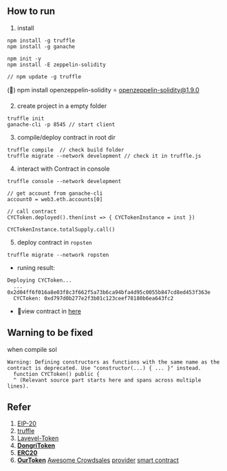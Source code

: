 

## How to run
1. install 
```
npm install -g truffle
npm install -g ganache

npm init -y
npm install -E zeppelin-solidity

// npm update -g truffle
```
(&#x1F34E;) npm install  openzeppelin-solidity
:star: openzeppelin-solidity@1.9.0

2. create project in a empty folder
```
truffle init
ganache-cli -p 8545 // start client
```

3. compile/deploy contract in root dir
```
truffle compile  // check build folder
truffle migrate --network development // check it in truffle.js
```

4. interact with Contract in console

```
truffle console --network development

// get account from ganache-cli
account0 = web3.eth.accounts[0]

// call contract
CYCToken.deployed().then(inst => { CYCTokenInstance = inst })

CYCTokenInstance.totalSupply.call()
```

5. deploy contract in `ropsten`

```
truffle migrate --network ropsten
```

* runing result:
```
Deploying CYCToken...
  ... 0x2d04ff6f016a8e03f8c3f662f5a73b6ca94bfa4d95c0055b847cd8ed453f363e
  CYCToken: 0xd797d0b277e2f3b01c123ceef78180b6ea643fc2
``` 

* :tada:view contract in [here](https://ropsten.etherscan.io/token/0xd797d0b277e2f3b01c123ceef78180b6ea643fc2)

## Warning to be fixed
when compile sol
```
Warning: Defining constructors as functions with the same name as the contract is deprecated. Use "constructor(...) { ... }" instead.
  function CYCToken() public {
  ^ (Relevant source part starts here and spans across multiple lines).
```

## Refer
1. [EIP-20](https://github.com/ethereum/EIPs/blob/master/EIPS/eip-20.md)
2. [truffle](http://www.cocoachina.com/blockchain/20180314/22592.html)
3. [Lavevel-Token](https://github.com/halls7588/ERC20-Token-and-ICO-Contract/blob/master/Lavevel-Token.sol)
4. [**DongriToken**](https://github.com/dongri/DongriToken)
5. [**ERC20**](https://github.com/OpenZeppelin/zeppelin-solidity/tree/master/contracts/token/ERC20)
6. [**OurToken**](https://github.com/Kubide/solidity-Boilerplate/blob/master/contracts/OurToken.sol)
[Awesome Crowdsales](https://github.com/rstormsf/awesome-crowdsales)
[provider](https://www.npmjs.com/package/truffle-wallet-provider)
[smart contract](https://www.jianshu.com/c/4d3800411cfa)